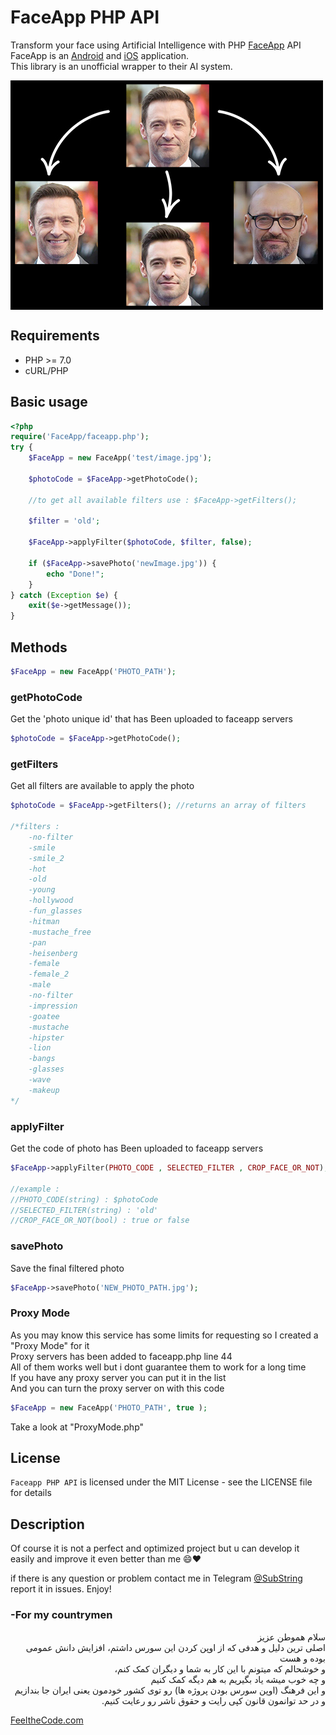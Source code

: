# FaceApp PHP API
 
Transform your face using Artificial Intelligence with PHP [FaceApp](http://faceapp.com) API <br>
FaceApp is an [Android](https://play.google.com/store/apps/details?id=io.faceapp) and [iOS](https://itunes.apple.com/app/id1180884341) application.<br>
This library is an unofficial wrapper to their AI system.<br>

<img src="preview.jpg" width="500" height="367" align="center"/>


## Requirements

* PHP >= 7.0
* cURL/PHP

## Basic usage

```php
<?php
require('FaceApp/faceapp.php');
try {
    $FaceApp = new FaceApp('test/image.jpg');

    $photoCode = $FaceApp->getPhotoCode();

    //to get all available filters use : $FaceApp->getFilters();

    $filter = 'old';

    $FaceApp->applyFilter($photoCode, $filter, false);

    if ($FaceApp->savePhoto('newImage.jpg')) {
        echo "Done!";
    }
} catch (Exception $e) {
    exit($e->getMessage());
}
```

## Methods

```php
$FaceApp = new FaceApp('PHOTO_PATH');
```

### getPhotoCode
Get the 'photo unique id' that has Been uploaded to faceapp servers
```php
$photoCode = $FaceApp->getPhotoCode();
```

### getFilters
Get all filters are available to apply the photo
```php
$photoCode = $FaceApp->getFilters(); //returns an array of filters

/*filters : 
	-no-filter
	-smile
	-smile_2
	-hot
	-old
	-young
	-hollywood
	-fun_glasses
	-hitman
	-mustache_free
	-pan
	-heisenberg
	-female
	-female_2
	-male
	-no-filter
	-impression
	-goatee
	-mustache
	-hipster
	-lion
	-bangs
	-glasses
	-wave
	-makeup
*/
```

### applyFilter
Get the code of photo has Been uploaded to faceapp servers
```php
$FaceApp->applyFilter(PHOTO_CODE , SELECTED_FILTER , CROP_FACE_OR_NOT);

//example :
//PHOTO_CODE(string) : $photoCode
//SELECTED_FILTER(string) : 'old'
//CROP_FACE_OR_NOT(bool) : true or false
```

### savePhoto
Save the final filtered photo
```php
$FaceApp->savePhoto('NEW_PHOTO_PATH.jpg');
```

### Proxy Mode
As you may know this service has some limits for requesting so I created a "Proxy Mode" for it<br>
Proxy servers has been added to faceapp.php line 44<br>
All of them works well but i dont guarantee them to work for a long time<br>
If you have any proxy server you can put it in the list<br>
And you can turn the proxy server on with this code<br>
```php
$FaceApp = new FaceApp('PHOTO_PATH', true );
```
Take a look at "ProxyMode.php"

## License

`Faceapp PHP API` is licensed under the MIT License - see the LICENSE file for details

## Description

Of course it is not a perfect and optimized project but u can develop it easily and improve it even better than me 😄❤

if there is any question or problem contact me in Telegram [@SubString](http://t.me/SubString) report it in issues.
Enjoy!

### -For my countrymen
<div dir="rtl" align="right">
سلام هموطن عزیز <br>
اصلی ترین دلیل و هدفی که از اوپن کردن این سورس داشتم، افزایش دانش عمومی بوده و هست<br>
و خوشحالم که میتونم با این کار به شما و دیگران کمک کنم،<br>
و چه خوب میشه یاد بگیریم به هم دیگه کمک کنیم<br>
و این فرهنگ (اوپن سورس بودن پروژه ها) رو توی کشور خودمون یعنی ایران جا بندازیم<br>
و در حد توانمون قانون کپی رایت و حقوق ناشر رو رعایت کنیم.<br>
 
</div>

<a href="http://FeeltheCode.com">FeeltheCode.com</a>
